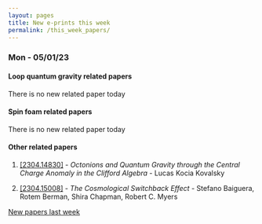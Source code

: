 ```yaml
---
layout: pages
title: New e-prints this week
permalink: /this_week_papers/
---
```




### Mon - 05/01/23

#### Loop quantum gravity related papers

There is no new related paper today 

#### Spin foam related papers

There is no new related paper today 



#### Other related papers

1. [[2304.14830]](https://arxiv.org/abs/2304.14830) - *Octonions and Quantum Gravity through the Central Charge Anomaly in the  Clifford Algebra* - Lucas Kocia Kovalsky

1. [[2304.15008]](https://arxiv.org/abs/2304.15008) - *The Cosmological Switchback Effect* - Stefano Baiguera, Rotem Berman, Shira Chapman, Robert C. Myers






[New papers last week]({{site.url}}/archived/weekly/pre-prints/2023/05/01/archived_weekly_papers.html)
